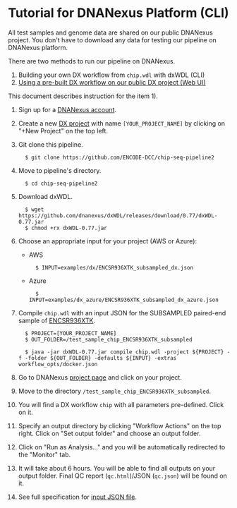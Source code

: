 Tutorial for DNANexus Platform (CLI)
====================================

All test samples and genome data are shared on our public DNANexus project. You don't have to download any data for testing our pipeline on DNANexus platform.

There are two methods to run our pipeline on DNANexus.

1) Building your own DX workflow from `chip.wdl` with dxWDL (CLI)
2) [Using a pre-built DX workflow on our public DX project (Web UI)](tutorial_dx_web.md)

This document describes instruction for the item 1).

1. Sign up for a [DNANexus account](https://platform.dnanexus.com/register).

2. Create a new [DX project](https://platform.dnanexus.com/projects) with name `[YOUR_PROJECT_NAME]` by clicking on "+New Project" on the top left.

3. Git clone this pipeline.
    ```
      $ git clone https://github.com/ENCODE-DCC/chip-seq-pipeline2
    ```

4. Move to pipeline's directory.
    ```
      $ cd chip-seq-pipeline2
    ```

5. Download dxWDL.
    ```
      $ wget https://github.com/dnanexus/dxWDL/releases/download/0.77/dxWDL-0.77.jar
      $ chmod +rx dxWDL-0.77.jar
    ```

6. Choose an appropriate input for your project (AWS or Azure):
    * AWS
      ```
        $ INPUT=examples/dx/ENCSR936XTK_subsampled_dx.json
      ```
    * Azure
      ```
        $ INPUT=examples/dx_azure/ENCSR936XTK_subsampled_dx_azure.json
      ```

7. Compile `chip.wdl` with an input JSON for the SUBSAMPLED paired-end sample of [ENCSR936XTK](https://www.encodeproject.org/experiments/ENCSR936XTK/).
    ```
      $ PROJECT=[YOUR_PROJECT_NAME]
      $ OUT_FOLDER=/test_sample_chip_ENCSR936XTK_subsampled

      $ java -jar dxWDL-0.77.jar compile chip.wdl -project ${PROJECT} -f -folder ${OUT_FOLDER} -defaults ${INPUT} -extras workflow_opts/docker.json
    ```

8. Go to DNANexus [project page](https://platform.dnanexus.com/projects) and click on your project.

9. Move to the directory `/test_sample_chip_ENCSR936XTK_subsampled`.

10. You will find a DX workflow `chip` with all parameters pre-defined. Click on it. 

11. Specify an output directory by clicking "Workflow Actions" on the top right. Click on "Set output folder" and choose an output folder.

12. Click on "Run as Analysis..." and you will be automatically redirected to the "Monitor" tab.

13. It will take about 6 hours. You will be able to find all outputs on your output folder. Final QC report (`qc.html`)/JSON (`qc.json`) will be found on it.

14. See full specification for [input JSON file](input.md).
